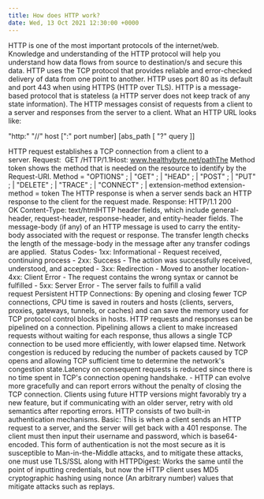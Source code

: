 ```yaml
---
title: How does HTTP work?
date: Wed, 13 Oct 2021 12:30:00 +0000
---
```

HTTP is one of the most important protocols of the internet/web. Knowledge and understanding of the HTTP protocol will help you understand how data flows from source to destination/s and secure this data. HTTP uses the TCP protocol that provides reliable and error-checked delivery of data from one point to another. HTTP uses port 80 as its default and port 443 when using HTTPS (HTTP over TLS). HTTP is a message-based protocol that is stateless (a HTTP server does not keep track of any state information). The HTTP messages consist of requests from a client to a server and responses from the server to a client. What an HTTP URL looks like:

"http:" "//" host [":" port number] [abs_path [ "?" query ]]

HTTP request establishes a TCP connection from a client to a server. Request:  GET /HTTP/1.1Host: www.healthybyte.net/pathThe Method token shows the method that is needed on the resource to identify by the Request-URI. Method = "OPTIONS" ; | "GET" ; | "HEAD" ; | "POST" ; | "PUT" ; | "DELETE" ; | "TRACE" ; | "CONNECT" ; | extension-method extension-method = token The HTTP response is when a server sends back an HTTP response to the client for the request made. Response: HTTP/1.1 200 OK Content-Type: text/htmlHTTP header fields, which include general-header, request-header, response-header, and entity-header fields. The message-body (if any) of an HTTP message is used to carry the entity-body associated with the request or response. The transfer length checks the length of the message-body in the message after any transfer codings are applied.  Status Codes- 1xx: Informational - Request received, continuing process - 2xx: Success - The action was successfully received, understood, and accepted - 3xx: Redirection - Moved to another location- 4xx: Client Error - The request contains the wrong syntax or cannot be fulfilled - 5xx: Server Error - The server fails to fulfill a valid request Persistent HTTP Connections: By opening and closing fewer TCP connections, CPU time is saved in routers and hosts (clients, servers, proxies, gateways, tunnels, or caches) and can save the memory used for TCP protocol control blocks in hosts. HTTP requests and responses can be pipelined on a connection. Pipelining allows a client to make increased requests without waiting for each response, thus allows a single TCP connection to be used more efficiently, with lower elapsed time. Network congestion is reduced by reducing the number of packets caused by TCP opens and allowing TCP sufficient time to determine the network's congestion state.Latency on consequent requests is reduced since there is no time spent in TCP's connection opening handshake. - HTTP can evolve more gracefully and can report errors without the penalty of closing the TCP connection. Clients using future HTTP versions might favorably try a new feature, but if communicating with an older server, retry with old semantics after reporting errors. HTTP consists of two built-in authentication mechanisms. Basic: This is when a client sends an HTTP request to a server, and the server will get back with a 401 response. The client must then input their username and password, which is base64-encoded. This form of authentication is not the most secure as it is susceptible to Man-in-the-Middle attacks, and to mitigate these attacks, one must use TLS/SSL along with HTTPDigest: Works the same until the point of inputting credentials, but now the HTTP client uses MD5 cryptographic hashing using nonce (An arbitrary number) values that mitigate attacks such as replays.